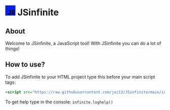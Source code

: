 # <img src="JSinfinite_logo.jpg" alt="JSinfinite" width="32" height="32"></img> JSinfinite 
## About
Welcome to JSinfinite, a JavaScript tool!
With JSinfinite you can do a lot of things!
## How to use?
To add JSinfinite to your HTML project type this before your main script tags:
```html
<script src="https://raw.githubusercontent.com/jez13/JSinfinite/main/infinite%2Cjs"></script>
```
To get help type in the console: `infinite.loghelp()`
